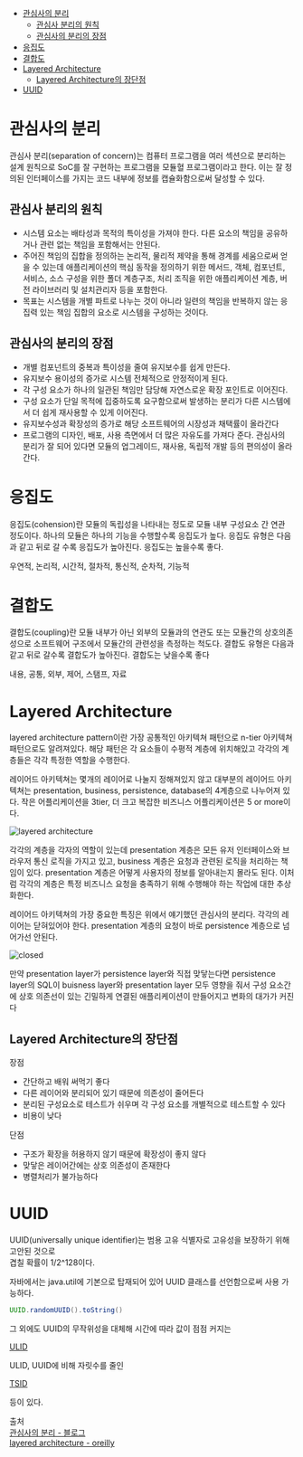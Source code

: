 - [관심사의 분리](#관심사의-분리)
  - [관심사 분리의 원칙](#관심사-분리의-원칙)
  - [관심사의 분리의 장점](#관심사의-분리의-장점)
- [응집도](#응집도)
- [결합도](#결합도)
- [Layered Architecture](#layered-architecture)
  - [Layered Architecture의 장단점](#layered-architecture의-장단점)
- [UUID](#uuid)

# 관심사의 분리
관심사 분리(separation of concern)는 컴퓨터 프로그램을 여러 섹션으로 분리하는 설계 원칙으로 SoC를 잘 구현하는 프로그램을 모듈혈 프로그램이라고 한다. 이는 잘 정의된 인터페이스를 가지는 코드 내부에 정보를 캡슐화함으로써 달성할 수 있다.

## 관심사 분리의 원칙
- 시스템 요소는 배타성과 목적의 특이성을 가져야 한다. 다른 요소의 책임을 공유하거나 관련 없는 책임을 포함해서는 안된다.
- 주어진 책임의 집합을 정의하는 논리적, 물리적 제약을 통해 경계를 세움으로써 얻을 수 있는데 애플리케이션의 핵심 동작을 정의하기 위한 메서드, 객체, 컴포넌트, 서비스, 소스 구성을 위한 폴더 계층구조, 처리 조직을 위한 애플리케이션 계층, 버전 라이브러리 및 설치관리자 등을 포함한다.
- 목표는 시스템을 개별 파트로 나누는 것이 아니라 일련의 책임을 반복하지 않는 응집력 있는 책임 집합의 요소로 시스템을 구성하는 것이다.

## 관심사의 분리의 장점
- 개별 컴포넌트의 중복과 특이성을 줄여 유지보수를 쉽게 만든다.
- 유지보수 용이성의 증가로 시스템 전체적으로 안정적이게 된다.
- 각 구성 요소가 하나의 일관된 책임만 담당해 자연스로운 확장 포인트로 이어진다.
- 구성 요소가 단일 목적에 집중하도록 요구함으로써 발생하는 분리가 다른 시스템에서 더 쉽게 재사용할 수 있게 이어진다.
- 유지보수성과 확장성의 증가로 해당 소프트웨어의 시장성과 채택률이 올라간다
- 프로그램의 디자인, 배포, 사용 측면에서 더 많은 자유도를 가져다 준다. 관심사의 분리가 잘 되어 있다면 모듈의 업그레이드, 재사용, 독립적 개발 등의 편의성이 올라간다.


# 응집도
응집도(cohension)란 모듈의 독립성을 나타내는 정도로 모듈 내부 구성요소 간 연관 정도이다. 하나의 모듈은 하나의 기능을 수행할수록 응집도가 높다. 응집도 유형은 다음과 같고 뒤로 갈 수록 응집도가 높아진다. 응집도는 높을수록 좋다.

우연적, 논리적, 시간적, 절차적, 통신적, 순차적, 기능적


# 결합도
결합도(coupling)란 모듈 내부가 아닌 외부의 모듈과의 연관도 또는 모듈간의 상호의존성으로 소프트웨어 구조에서 모듈간의 관련성을 측정하는 척도다. 결합도 유형은 다음과 같고 뒤로 갈수록 결합도가 높아진다. 결합도는 낮을수록 좋다

내용, 공통, 외부, 제어, 스탬프, 자료

# Layered Architecture
layered architecture pattern이란 가장 공통적인 아키텍쳐 패턴으로 n-tier 아키텍쳐 패턴으로도 알려져있다. 해당 패턴은 각 요소들이 수평적 계층에 위치해있고 각각의 계층들은 각각 특정한 역할을 수행한다.

레이어드 아키텍쳐는 몇개의 레이어로 나눌지 정해져있지 않고 대부분의 레이어드 아키텍쳐는 presentation, business, persistence, database의 4계층으로 나누어져 있다. 작은 어플리케이션을 3tier, 더 크고 복잡한 비즈니스 어플리케이션은 5 or more이다.

![layered architecture](https://www.oreilly.com/api/v2/epubs/9781491971437/files/assets/sapr_0101.png)

각각의 계층을 각자의 역할이 있는데 presentation 계층은 모든 유저 인터페이스와 브라우저 통신 로직을 가지고 있고, business 계층은 요청과 관련된 로직을 처리하는 책임이 있다. presentation 계층은 어떻게 사용자의 정보를 알아내는지 몰라도 된다. 이처럼 각각의 계층은 특정 비즈니스 요청을 충족하기 위해 수행해야 하는 작업에 대한 추상화한다.

레이어드 아키텍쳐의 가장 중요한 특징은 위에서 얘기했던 관심사의 분리다. 각각의 레이어는 닫혀있어야 한다. presentation 계층의 요청이 바로 persistence 계층으로 넘어가선 안된다.

![closed](https://www.oreilly.com/api/v2/epubs/9781491971437/files/assets/sapr_0102.png)

만약 presentation layer가 persistence layer와 직접 맞닿는다면 persistence layer의 SQL이 buisness layer와 presentation layer 모두 영향을 줘서 구성 요소간에 상호 의존선이 있는 긴밀하게 연결된 애플리케이션이 만들어지고 변화의 대가가 커진다

## Layered Architecture의 장단점
장점
- 간단하고 배워 써먹기 좋다
- 다른 레이어와 분리되어 있기 때문에 의존성이 줄어든다
- 분리된 구성요소로 테스트가 쉬우며 각 구성 요소를 개별적으로 테스트할 수 있다
- 비용이 낮다

단점
- 구조가 확장을 허용하지 않기 때문에 확장성이 좋지 않다
- 맞닿은 레이어간에는 상호 의존성이 존재한다
- 병렬처리가 불가능하다

# UUID
UUID(universally unique identifier)는 범용 고유 식별자로 고유성을 보장하기 위해 고안된 것으로  
겹칠 확률이 1/2^128이다.

자바에서는 java.util에 기본으로 탑재되어 있어 UUID 클래스를 선언함으로써 사용 가능하다.

```java
UUID.randomUUID().toString()
```

그 외에도 UUID의 무작위성을 대체해 시간에 따라 값이 점점 커지는

[ULID](https://github.com/ulid/spec)

ULID, UUID에 비해 자릿수를 줄인

[TSID](https://github.com/f4b6a3/tsid-creator)

등이 있다.


출처  
[관심사의 분리 - 블로그](https://aspiringcraftsman.com/2008/01/03/art-of-separation-of-concerns/)  
[layered architecture - oreilly](https://www.oreilly.com/library/view/software-architecture-patterns/9781491971437/ch01.html)